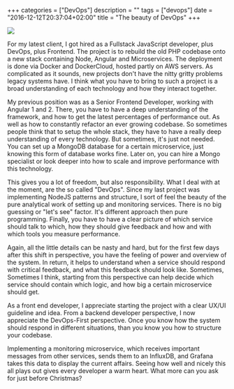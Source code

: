 +++
categories = ["DevOps"]
description = ""
tags = ["devops"]
date = "2016-12-12T20:37:04+02:00"
title = "The beauty of DevOps"
+++

<img src="https://image.ibb.co/imDDmF/scrum.jpg" />

For my latest client, I got hired as a Fullstack JavaScript developer, plus DevOps, plus Frontend. The project is to rebuild the old PHP codebase onto a new stack containing Node, Angular and Microservices. The deployment is done via Docker and DockerCloud, hosted partly on AWS servers. As complicated as it sounds, new projects don't have the nitty gritty problems legacy systems have. I think what you have to bring to such a project is a broad understanding of each technology and how they interact together.  

My previous position was as a Senior Frontend Developer, working with Angular 1 and 2. There, you have to have a deep understanding of the framework, and how to get the latest percentages of performance out. As well as how to constantly refactor an ever growing codebase. So sometimes people think that to setup the whole stack, they have to have a really deep understanding of every technology. But sometimes, it's just not needed. You can set up a MongoDB database for a certain microservice, just knowing this form of database works fine. Later on, you can hire a Mongo specialist or look deeper into how to scale and improve performance with this technology.

This gives you a lot of freedom, but also responsibility. What I deal with at the moment, are the so called "DevOps". Since my last project was implementing NodeJS patterns and structure, I sort of feel the beauty of the pure analytical work of setting up and monitoring services. There is no big guessing or "let's see" factor. It's different approach then pure programming. Finally, you have to have a clear picture of which service should talk to which, how they should give feedback and how and with which tools you measure performance.  

Again, all the little details can be nasty and hard, but for the first few days after this shift in perspective, you have the feeling of power and overview of the system. In return, it helps to understand when a service should respond with critical feedback, and what this feedback should look like. Sometimes, Sometimes I think, starting from this perspective can help decide which service should contain which logic, and how big a certain microservice should get.

As a front end developer, I appreciate starting the project with a clear UX/UI guideline and idea. From a backend developer perspective, I now appreciate the DevOps-First perspective. Once you know how the system should respond in different situations, than you know you how to structure your codebase.

Implementing a monitoring microservice, which receives important messages from other services, sends them to an InfluxDB, and Grafana takes this data to display the current affairs. Seeing how well and nicely this all plays out gives every developer a warm heart. What more can you ask for just before Christmas?
